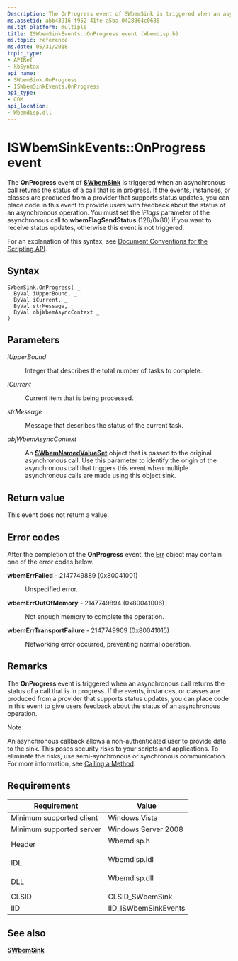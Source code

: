 ```yaml
---
Description: The OnProgress event of SWbemSink is triggered when an asynchronous call returns the status of a call that is in progress.
ms.assetid: abb43916-f952-41fe-a5ba-0428864c0685
ms.tgt_platform: multiple
title: ISWbemSinkEvents::OnProgress event (Wbemdisp.h)
ms.topic: reference
ms.date: 05/31/2018
topic_type: 
- APIRef
- kbSyntax
api_name: 
- SWbemSink.OnProgress
- ISWbemSinkEvents.OnProgress
api_type: 
- COM
api_location: 
- Wbemdisp.dll
---
```


# ISWbemSinkEvents::OnProgress event

The **OnProgress** event of [**SWbemSink**](swbemsink.md) is triggered when an asynchronous call returns the status of a call that is in progress. If the events, instances, or classes are produced from a provider that supports status updates, you can place code in this event to provide users with feedback about the status of an asynchronous operation. You must set the *iFlags* parameter of the asynchronous call to **wbemFlagSendStatus** (128/0x80) if you want to receive status updates, otherwise this event is not triggered.

For an explanation of this syntax, see [Document Conventions for the Scripting API](document-conventions-for-the-scripting-api.md).

## Syntax


```VB
SWbemSink.OnProgress( _
  ByVal iUpperBound, _
  ByVal iCurrent, _
  ByVal strMessage, _
  ByVal objWbemAsyncContext _
)
```



## Parameters

<dl> <dt>

*iUpperBound* 
</dt> <dd>

Integer that describes the total number of tasks to complete.

</dd> <dt>

*iCurrent* 
</dt> <dd>

Current item that is being processed.

</dd> <dt>

*strMessage* 
</dt> <dd>

Message that describes the status of the current task.

</dd> <dt>

*objWbemAsyncContext* 
</dt> <dd>

An [**SWbemNamedValueSet**](swbemnamedvalueset.md) object that is passed to the original asynchronous call. Use this parameter to identify the origin of the asynchronous call that triggers this event when multiple asynchronous calls are made using this object sink.

</dd> </dl>

## Return value

This event does not return a value.

## Error codes

After the completion of the **OnProgress** event, the [Err](/previous-versions//sbf5ze0e(v=vs.85)) object may contain one of the error codes below.

<dl> <dt>

**wbemErrFailed** - 2147749889 (0x80041001)
</dt> <dd>

Unspecified error.

</dd> <dt>

**wbemErrOutOfMemory** - 2147749894 (0x80041006)
</dt> <dd>

Not enough memory to complete the operation.

</dd> <dt>

**wbemErrTransportFailure** - 2147749909 (0x80041015)
</dt> <dd>

Networking error occurred, preventing normal operation.

</dd> </dl>

## Remarks

The **OnProgress** event is triggered when an asynchronous call returns the status of a call that is in progress. If the events, instances, or classes are produced from a provider that supports status updates, you can place code in this event to give users feedback about the status of an asynchronous operation.

> [!Note]  
> An asynchronous callback allows a non-authenticated user to provide data to the sink. This poses security risks to your scripts and applications. To eliminate the risks, use semi-synchronous or synchronous communication. For more information, see [Calling a Method](calling-a-method.md).

 

## Requirements



| Requirement | Value |
|-------------------------------------|-----------------------------------------------------------------------------------------|
| Minimum supported client<br/> | Windows Vista<br/>                                                                |
| Minimum supported server<br/> | Windows Server 2008<br/>                                                          |
| Header<br/>                   | <dl> <dt>Wbemdisp.h</dt> </dl>   |
| IDL<br/>                      | <dl> <dt>Wbemdisp.idl</dt> </dl> |
| DLL<br/>                      | <dl> <dt>Wbemdisp.dll</dt> </dl> |
| CLSID<br/>                    | CLSID\_SWbemSink<br/>                                                             |
| IID<br/>                      | IID\_ISWbemSinkEvents<br/>                                                        |



## See also

<dl> <dt>

[**SWbemSink**](swbemsink.md)
</dt> </dl>

 

